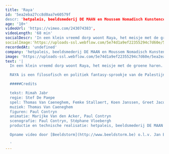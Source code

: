 ```yaml
---
title: 'Raya'
id: '5ea2eba27cc8d0aa7e60579f
descr: 'hetpaleis, beeldsmederij DE MAAN en Moussem Nomadisch Kunstencentrum'
age: '10+'
videoUrl: 'https://vimeo.com/243074383',
videoLength: '68 min'
socialDescr: 'In een klein vreemd dorp woont Raya, het meisje met de groene haren. Zij is de laatste overlevende van de groenharigen. Raya wil op zoek naar haar ouders, die ooit verbannen zijn uit het dorp. Niemand weet waarom. Of niemand zegt waarom. Met de hulp van haar vriendin Nana start ze de zoektocht die haar op verrassende en bizarre plekken brengt …RAYA is een filosofisch en politiek fantasy-sprookje van de Palestijnse theatermaker en auteur Rimah Jabr. Ze verwerkt haar politieke achtergrond tot een hedendaagse, geestige, absurde maar vooral diepzinnige vertelling.'
socialImage:'https://uploads-ssl.webflow.com/5e74d1a9ef22355294c7d60e/5ea2ea743c914d7bb64495e8_Raya.jpg'
recordedAt: 'undefined'
company: 'hetpaleis, beeldsmederij DE MAAN en Moussem Nomadisch Kunstencentrum'
image: 'https://uploads-ssl.webflow.com/5e74d1a9ef22355294c7d60e/5ea2ea743c914d7bb64495e8_Raya.jpg'
text: '|
  In een klein vreemd dorp woont Raya, het meisje met de groene haren. Zij is de laatste overlevende van de groenharigen. Raya wil op zoek naar haar ouders, die ooit verbannen zijn uit het dorp. Niemand weet waarom. Of niemand zegt waarom. Met de hulp van haar vriendin Nana start ze de zoektocht die haar op verrassende en bizarre plekken brengt …

  RAYA is een filosofisch en politiek fantasy-sprookje van de Palestijnse theatermaker en auteur Rimah Jabr. Ze verwerkt haar politieke achtergrond tot een hedendaagse, geestige, absurde maar vooral diepzinnige vertelling.

  #####Credits

  tekst: Rimah Jabr
  regie: Stef De Paepe
  spel: Thomas Van Caeneghem, Femke Stallaert, Koen Janssen, Greet Jacobs
  muziek: Thomas Van Caeneghem
  figuren: Paul Contryn
  animatie: Marijke Van den Acker, Paul Contryn
  scenografie: Paul Contryn, Stéphane Vloebergh
  productie en technische realisatie: hetpaleis, beeldsmederij DE MAAN

  Opname video door [Beeldstorm](http://www.beeldstorm.be) o.l.v. Jan Bosteels  

  ‍'
---
```

